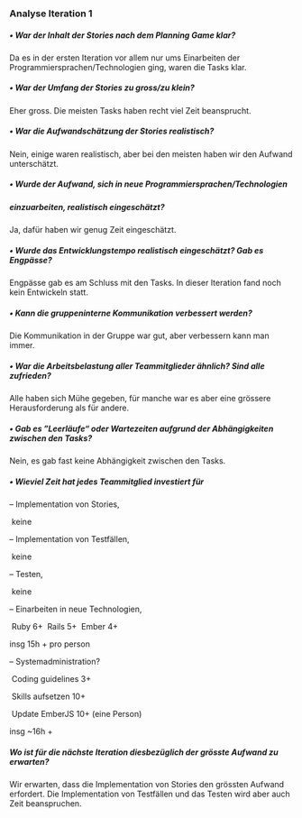 ### Analyse Iteration 1

##### • War der Inhalt der Stories nach dem Planning Game klar?

Da es in der ersten Iteration vor allem nur ums Einarbeiten der Programmiersprachen/Technologien ging, waren die Tasks klar.

##### • War der Umfang der Stories zu gross/zu klein?

Eher gross. Die meisten Tasks haben recht viel Zeit beansprucht.

##### • War die Aufwandschätzung der Stories realistisch?

Nein, einige waren realistisch, aber bei den meisten haben wir den Aufwand unterschätzt.

##### • Wurde der Aufwand, sich in neue Programmiersprachen/Technologien

##### einzuarbeiten, realistisch eingeschätzt?

Ja, dafür haben wir genug Zeit eingeschätzt.

##### • Wurde das Entwicklungstempo realistisch eingeschätzt? Gab es Engpässe?

Engpässe gab es am Schluss mit den Tasks. In dieser Iteration fand noch kein Entwickeln statt.

##### • Kann die gruppeninterne Kommunikation verbessert werden?

Die Kommunikation in der Gruppe war gut, aber verbessern kann man immer.

##### • War die Arbeitsbelastung aller Teammitglieder ähnlich? Sind alle zufrieden?

Alle haben sich Mühe gegeben, für manche war es aber eine grössere Herausforderung als für andere. 

##### • Gab es ”Leerläufe“ oder Wartezeiten aufgrund der Abhängigkeiten zwischen den Tasks?

Nein, es gab fast keine Abhängigkeit zwischen den Tasks.

##### • Wieviel Zeit hat jedes Teammitglied investiert für

– Implementation von Stories,

​       keine

– Implementation von Testfällen,

​       keine

– Testen,

​       keine

– Einarbeiten in neue Technologien,

​       Ruby 6+
​       Rails 5+
​       Ember 4+

insg 15h + pro person

– Systemadministration?

​       Coding guidelines 3+

​       Skills aufsetzen 10+

​       Update EmberJS 10+ (eine Person)

insg ~16h + 

##### Wo ist für die nächste Iteration diesbezüglich der grösste Aufwand zu erwarten?

Wir erwarten, dass die Implementation von Stories den grössten Aufwand erfordert. Die Implementation von Testfällen und das Testen wird aber auch Zeit beanspruchen.

